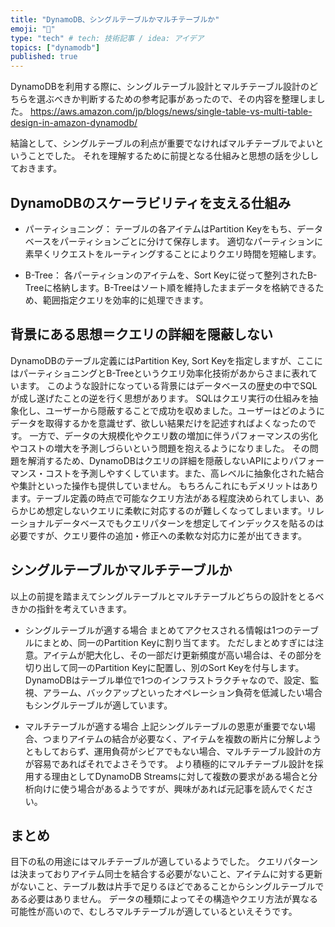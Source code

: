 ```yaml
---
title: "DynamoDB、シングルテーブルかマルチテーブルか"
emoji: "📃"
type: "tech" # tech: 技術記事 / idea: アイデア
topics: ["dynamodb"]
published: true
---
```


DynamoDBを利用する際に、シングルテーブル設計とマルチテーブル設計のどちらを選ぶべきか判断するための参考記事があったので、その内容を整理しました。
https://aws.amazon.com/jp/blogs/news/single-table-vs-multi-table-design-in-amazon-dynamodb/

結論として、シングルテーブルの利点が重要でなければマルチテーブルでよいということでした。
それを理解するために前提となる仕組みと思想の話を少ししておきます。

## DynamoDBのスケーラビリティを支える仕組み

- パーティショニング：
テーブルの各アイテムはPartition Keyをもち、データベースをパーティションごとに分けて保存します。
適切なパーティションに素早くリクエストをルーティングすることによりクエリ時間を短縮します。

- B-Tree：
各パーティションのアイテムを、Sort Keyに従って整列されたB-Treeに格納します。B-Treeはソート順を維持したままデータを格納できるため、範囲指定クエリを効率的に処理できます。

## 背景にある思想＝クエリの詳細を隠蔽しない

DynamoDBのテーブル定義にはPartition Key, Sort Keyを指定しますが、ここにはパーティショニングとB-Treeというクエリ効率化技術があからさまに表れています。
このような設計になっている背景にはデータベースの歴史の中でSQLが成し遂げたことの逆を行く思想があります。
SQLはクエリ実行の仕組みを抽象化し、ユーザーから隠蔽することで成功を収めました。ユーザーはどのようにデータを取得するかを意識せず、欲しい結果だけを記述すればよくなったのです。
一方で、データの大規模化やクエリ数の増加に伴うパフォーマンスの劣化やコストの増大を予測しづらいという問題を抱えるようになりました。
その問題を解消するため、DynamoDBはクエリの詳細を隠蔽しないAPIによりパフォーマンス・コストを予測しやすくしています。また、高レベルに抽象化された結合や集計といった操作も提供していません。
もちろんこれにもデメリットはあります。テーブル定義の時点で可能なクエリ方法がある程度決められてしまい、あらかじめ想定しないクエリに柔軟に対応するのが難しくなってしまいます。リレーショナルデータベースでもクエリパターンを想定してインデックスを貼るのは必要ですが、クエリ要件の追加・修正への柔軟な対応力に差が出てきます。

## シングルテーブルかマルチテーブルか

以上の前提を踏まえてシングルテーブルとマルチテーブルどちらの設計をとるべきかの指針を考えていきます。

- シングルテーブルが適する場合
まとめてアクセスされる情報は1つのテーブルにまとめ、同一のPartition Keyに割り当てます。
ただしまとめすぎには注意。アイテムが肥大化し、その一部だけ更新頻度が高い場合は、その部分を切り出して同一のPartition Keyに配置し、別のSort Keyを付与します。
DynamoDBはテーブル単位で1つのインフラストラクチャなので、設定、監視、アラーム、バックアップといったオペレーション負荷を低減したい場合もシングルテーブルが適しています。

- マルチテーブルが適する場合
上記シングルテーブルの恩恵が重要でない場合、つまりアイテムの結合が必要なく、アイテムを複数の断片に分解しようともしておらず、運用負荷がシビアでもない場合、マルチテーブル設計の方が容易であればそれでよさそうです。
より積極的にマルチテーブル設計を採用する理由としてDynamoDB Streamsに対して複数の要求がある場合と分析向けに使う場合があるようですが、興味があれば元記事を読んでください。

## まとめ

目下の私の用途にはマルチテーブルが適しているようでした。
クエリパターンは決まっておりアイテム同士を結合する必要がないこと、アイテムに対する更新がないこと、テーブル数は片手で足りるほどであることからシングルテーブルである必要はありません。
データの種類によってその構造やクエリ方法が異なる可能性が高いので、むしろマルチテーブルが適しているといえそうです。
